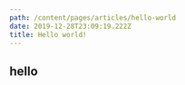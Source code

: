 ```yaml
---
path: /content/pages/articles/hello-world
date: 2019-12-28T23:09:19.222Z
title: Hello world!
---
```

## hello
